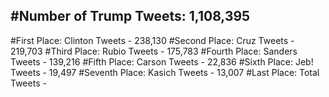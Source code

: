 #Number of Trump Tweets: 1,108,395
---
#First Place: Clinton Tweets - 238,130
#Second Place: Cruz Tweets - 219,703
#Third Place: Rubio Tweets - 175,783
#Fourth Place: Sanders Tweets - 139,216
#Fifth Place: Carson Tweets - 22,836
#Sixth Place: Jeb! Tweets - 19,497
#Seventh Place: Kasich Tweets - 13,007
#Last Place: Total Tweets -  
